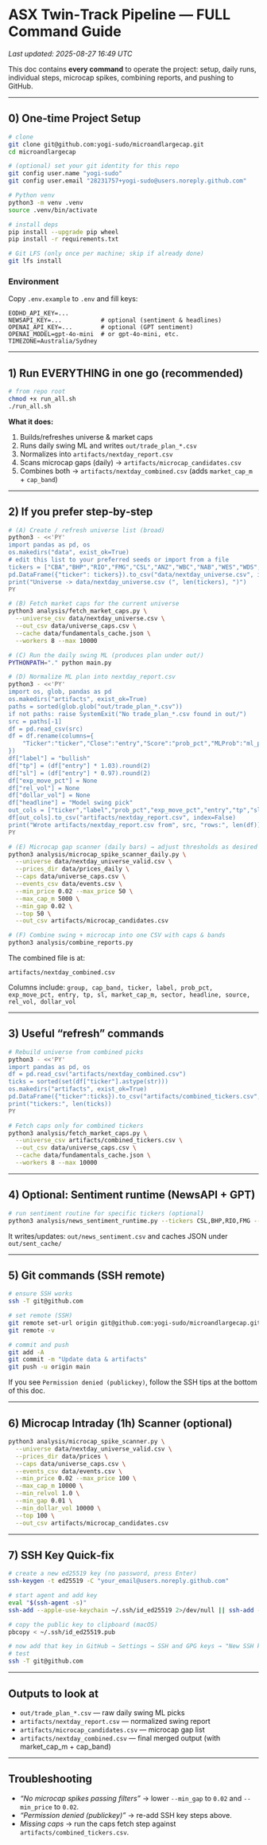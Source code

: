 
# ASX Twin‑Track Pipeline — FULL Command Guide

_Last updated: 2025-08-27 16:49 UTC_

This doc contains **every command** to operate the project: setup, daily runs, individual steps, microcap spikes, combining reports, and pushing to GitHub.

---

## 0) One‑time Project Setup

```bash
# clone
git clone git@github.com:yogi-sudo/microandlargecap.git
cd microandlargecap

# (optional) set your git identity for this repo
git config user.name "yogi-sudo"
git config user.email "28231757+yogi-sudo@users.noreply.github.com"

# Python venv
python3 -m venv .venv
source .venv/bin/activate

# install deps
pip install --upgrade pip wheel
pip install -r requirements.txt

# Git LFS (only once per machine; skip if already done)
git lfs install
```

### Environment
Copy `.env.example` to `.env` and fill keys:
```
EODHD_API_KEY=...
NEWSAPI_KEY=...           # optional (sentiment & headlines)
OPENAI_API_KEY=...        # optional (GPT sentiment)
OPENAI_MODEL=gpt-4o-mini  # or gpt-4o-mini, etc.
TIMEZONE=Australia/Sydney
```

---

## 1) Run EVERYTHING in one go (recommended)

```bash
# from repo root
chmod +x run_all.sh
./run_all.sh
```

**What it does:**
1) Builds/refreshes universe & market caps  
2) Runs daily swing ML and writes `out/trade_plan_*.csv`  
3) Normalizes into `artifacts/nextday_report.csv`  
4) Scans microcap gaps (daily) → `artifacts/microcap_candidates.csv`  
5) Combines both → `artifacts/nextday_combined.csv` (adds `market_cap_m` + `cap_band`)  

---

## 2) If you prefer step‑by‑step

```bash
# (A) Create / refresh universe list (broad)
python3 - <<'PY'
import pandas as pd, os
os.makedirs("data", exist_ok=True)
# edit this list to your preferred seeds or import from a file
tickers = ["CBA","BHP","RIO","FMG","CSL","ANZ","WBC","NAB","WES","WDS","REA","ZIP","PNV"]
pd.DataFrame({"ticker": tickers}).to_csv("data/nextday_universe.csv", index=False)
print("Universe -> data/nextday_universe.csv (", len(tickers), ")")
PY

# (B) Fetch market caps for the current universe
python3 analysis/fetch_market_caps.py \
  --universe_csv data/nextday_universe.csv \
  --out_csv data/universe_caps.csv \
  --cache data/fundamentals_cache.json \
  --workers 8 --max 10000

# (C) Run the daily swing ML (produces plan under out/)
PYTHONPATH="." python main.py

# (D) Normalize ML plan into nextday_report.csv
python3 - <<'PY'
import os, glob, pandas as pd
os.makedirs("artifacts", exist_ok=True)
paths = sorted(glob.glob("out/trade_plan_*.csv"))
if not paths: raise SystemExit("No trade_plan_*.csv found in out/")
src = paths[-1]
df = pd.read_csv(src)
df = df.rename(columns={
    "Ticker":"ticker","Close":"entry","Score":"prob_pct","MLProb":"ml_prob","Sentiment":"sentiment"
})
df["label"] = "bullish"
df["tp"] = (df["entry"] * 1.03).round(2)
df["sl"] = (df["entry"] * 0.97).round(2)
df["exp_move_pct"] = None
df["rel_vol"] = None
df["dollar_vol"] = None
df["headline"] = "Model swing pick"
out_cols = ["ticker","label","prob_pct","exp_move_pct","entry","tp","sl","rel_vol","dollar_vol","headline"]
df[out_cols].to_csv("artifacts/nextday_report.csv", index=False)
print("Wrote artifacts/nextday_report.csv from", src, "rows:", len(df))
PY

# (E) Microcap gap scanner (daily bars) → adjust thresholds as desired
python3 analysis/microcap_spike_scanner_daily.py \
  --universe data/nextday_universe_valid.csv \
  --prices_dir data/prices_daily \
  --caps data/universe_caps.csv \
  --events_csv data/events.csv \
  --min_price 0.02 --max_price 50 \
  --max_cap_m 5000 \
  --min_gap 0.02 \
  --top 50 \
  --out_csv artifacts/microcap_candidates.csv

# (F) Combine swing + microcap into one CSV with caps & bands
python3 analysis/combine_reports.py
```

The combined file is at:
```
artifacts/nextday_combined.csv
```
Columns include: `group, cap_band, ticker, label, prob_pct, exp_move_pct, entry, tp, sl, market_cap_m, sector, headline, source, rel_vol, dollar_vol`

---

## 3) Useful “refresh” commands

```bash
# Rebuild universe from combined picks
python3 - <<'PY'
import pandas as pd, os
df = pd.read_csv("artifacts/nextday_combined.csv")
ticks = sorted(set(df["ticker"].astype(str)))
os.makedirs("artifacts", exist_ok=True)
pd.DataFrame({"ticker":ticks}).to_csv("artifacts/combined_tickers.csv", index=False)
print("tickers:", len(ticks))
PY

# Fetch caps only for combined tickers
python3 analysis/fetch_market_caps.py \
  --universe_csv artifacts/combined_tickers.csv \
  --out_csv data/universe_caps.csv \
  --cache data/fundamentals_cache.json \
  --workers 8 --max 10000
```

---

## 4) Optional: Sentiment runtime (NewsAPI + GPT)

```bash
# run sentiment routine for specific tickers (optional)
python3 analysis/news_sentiment_runtime.py --tickers CSL,BHP,RIO,FMG --verbose
```

It writes/updates: `out/news_sentiment.csv` and caches JSON under `out/sent_cache/`

---

## 5) Git commands (SSH remote)

```bash
# ensure SSH works
ssh -T git@github.com

# set remote (SSH)
git remote set-url origin git@github.com:yogi-sudo/microandlargecap.git
git remote -v

# commit and push
git add -A
git commit -m "Update data & artifacts"
git push -u origin main
```

If you see `Permission denied (publickey)`, follow the SSH tips at the bottom of this doc.

---

## 6) Microcap Intraday (1h) Scanner (optional)

```bash
python3 analysis/microcap_spike_scanner.py \
  --universe data/nextday_universe_valid.csv \
  --prices_dir data/prices \
  --caps data/universe_caps.csv \
  --events_csv data/events.csv \
  --min_price 0.02 --max_price 100 \
  --max_cap_m 10000 \
  --min_relvol 1.0 \
  --min_gap 0.01 \
  --min_dollar_vol 10000 \
  --top 100 \
  --out_csv artifacts/microcap_candidates.csv
```

---

## 7) SSH Key Quick‑fix

```bash
# create a new ed25519 key (no password, press Enter)
ssh-keygen -t ed25519 -C "your_email@users.noreply.github.com"

# start agent and add key
eval "$(ssh-agent -s)"
ssh-add --apple-use-keychain ~/.ssh/id_ed25519 2>/dev/null || ssh-add -K ~/.ssh/id_ed25519

# copy the public key to clipboard (macOS)
pbcopy < ~/.ssh/id_ed25519.pub

# now add that key in GitHub → Settings → SSH and GPG keys → "New SSH key"
# test
ssh -T git@github.com
```

---

## Outputs to look at

- `out/trade_plan_*.csv` — raw daily swing ML picks  
- `artifacts/nextday_report.csv` — normalized swing report  
- `artifacts/microcap_candidates.csv` — microcap gap list  
- `artifacts/nextday_combined.csv` — final merged output (with market_cap_m + cap_band)

---

## Troubleshooting

- _“No microcap spikes passing filters”_ → lower `--min_gap` to `0.02` and `--min_price` to `0.02`.  
- _“Permission denied (publickey)”_ → re-add SSH key steps above.  
- _Missing caps_ → run the caps fetch step against `artifacts/combined_tickers.csv`.
